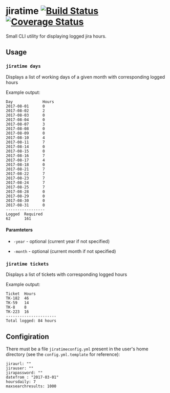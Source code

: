 # jiratime [![Build Status](https://travis-ci.org/baniol/jiratime.svg?branch=master)](https://travis-ci.org/baniol/jiratime) [![Coverage Status](https://coveralls.io/repos/github/baniol/jiratime/badge.svg?branch=master)](https://coveralls.io/github/baniol/jiratime?branch=master)

Small CLI utility for displaying logged jira hours.

## Usage

### `jiratime days`

Displays a list of working days of a given month with corresponding logged hours

Example output:

```
Day             Hours
2017-08-01      0
2017-08-02      2
2017-08-03      0
2017-08-04      0
2017-08-07      3
2017-08-08      0
2017-08-09      0
2017-08-10      4
2017-08-11      7
2017-08-14      0
2017-08-15      0
2017-08-16      7
2017-08-17      4
2017-08-18      0
2017-08-21      7
2017-08-22      7
2017-08-23      7
2017-08-24      7
2017-08-25      7
2017-08-28      0
2017-08-29      0
2017-08-30      0
2017-08-31      0
-----------------
Logged  Required
62      161
```

#### Paramteters

* `-year` - optional (current year if not specified)

* `-month` - optional (current month if not specified)

### `jiratime tickets`

Displays a list of tickets with corresponding logged hours

Example output:

```
Ticket  Hours
TK-182  46
TK-59   14
TK-8    8
TK-223  16
----------------------
Total logged: 84 hours
```

## Configiration

There must be a file `jiratimeconfig.yml` present in the user's home directory (see the `config.yml.template` for reference):

```
jiraurl: ""
jirauser: ""
jirapassword: ""
datefrom : "2017-03-01"
hoursdaily: 7
maxsearchresults: 1000
```
